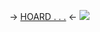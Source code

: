 -> [HOARD . . .](https://rentry.co/angelstruck) <-
![](https://cdn.discordapp.com/attachments/852782813186490408/1121708812328513587/IMG_7097.jpg)